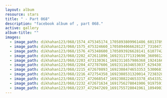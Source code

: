 ```yaml
---
layout: album
resource: stars
title: " - Part 068"
description: "facebook album of , part 068."
active: gallery
album-title: ""
images:
  - image_path: dikhahan123/068/1574_475345174_1705893809961486_6013789405390697942_n.jpg
  - image_path: dikhahan123/068/1575_475324660_1705894066628127_7310473611347410036_n.jpg
  - image_path: dikhahan123/068/1576_475348600_1705893926628141_6107742552594656807_n.jpg
  - image_path: dikhahan123/068/2202_472611896_1692311771319690_3609812725813832612_n.jpg
  - image_path: dikhahan123/068/2203_473130361_1692311657986368_1924166070991513680_n.jpg
  - image_path: dikhahan123/068/2204_472787606_1692311634653037_6294301877492068760_n.jpg
  - image_path: dikhahan123/068/2215_472670893_1692308474653353_5300681793254916678_n.jpg
  - image_path: dikhahan123/068/2216_472754358_1692308531320014_723832820159165006_n.jpg
  - image_path: dikhahan123/068/2217_472668547_1692308224653378_4543352675601867560_n.jpg
  - image_path: dikhahan123/068/2232_472671634_1691756278041906_9197591841222245137_n.jpg
  - image_path: dikhahan123/068/2237_472947269_1691755728041961_1094903025127904312_n.jpg
---
```

